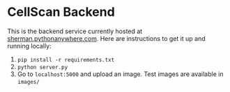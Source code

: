 # CellScan Backend

This is the backend service currently hosted at [sherman.pythonanywhere.com](http://sherman.pythonanywhere.com). Here are instructions to get it up and running locally:

1. `pip install -r requirements.txt`
2. `python server.py`
3. Go to `localhost:5000` and upload an image. Test images are available in `images/`
